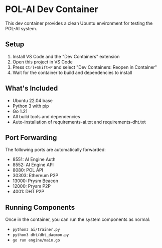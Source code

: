 # POL-AI Dev Container

This dev container provides a clean Ubuntu environment for testing the POL-AI system.

## Setup

1. Install VS Code and the "Dev Containers" extension
2. Open this project in VS Code
3. Press `Ctrl+Shift+P` and select "Dev Containers: Reopen in Container"
4. Wait for the container to build and dependencies to install

## What's Included

- Ubuntu 22.04 base
- Python 3 with pip
- Go 1.21
- All build tools and dependencies
- Auto-installation of requirements-ai.txt and requirements-dht.txt

## Port Forwarding

The following ports are automatically forwarded:
- 8551: AI Engine Auth
- 8552: AI Engine API  
- 8080: POL API
- 30303: Ethereum P2P
- 13000: Prysm Beacon
- 12000: Prysm P2P
- 4001: DHT P2P

## Running Components

Once in the container, you can run the system components as normal:
- `python3 ai/trainer.py`
- `python3 dht/dht_daemon.py`
- `go run engine/main.go` 